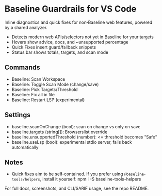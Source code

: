 # Baseline Guardrails for VS Code

Inline diagnostics and quick fixes for non‑Baseline web features, powered by a shared analyzer.

- Detects modern web APIs/selectors not yet in Baseline for your targets
- Hovers show advice, docs, and ~unsupported percentage
- Quick Fixes insert guard/fallback snippets
- Status bar shows totals, targets, and scan mode

## Commands

- Baseline: Scan Workspace
- Baseline: Toggle Scan Mode (change/save)
- Baseline: Pick Targets/Threshold
- Baseline: Fix all in file
- Baseline: Restart LSP (experimental)

## Settings

- baseline.scanOnChange (bool): scan on change vs only on save
- baseline.targets (string[]): Browserslist override
- baseline.unsupportedThreshold (number): <= threshold becomes "Safe"
- baseline.useLsp (bool): experimental stdio server, falls back automatically

## Notes

- Quick fixes aim to be self-contained. If you prefer using `@baseline-tools/helpers`, install it yourself:
  npm i -S baseline-tools-helpers

For full docs, screenshots, and CLI/SARIF usage, see the repo README.
